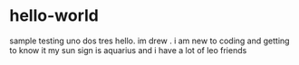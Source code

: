 # hello-world
sample testing uno dos tres
hello. im drew . 
i am new to coding and getting to know it
my sun sign is aquarius and i have a lot of leo friends
